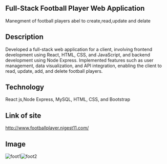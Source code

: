 ## Full-Stack Football Player Web Application
Manegment of football players abel to create,read,update and delate
## Description

Developed a full-stack web application for a client, involving frontend development using React, HTML, CSS, and JavaScript, and backend development using Node Express. Implemented features such as user management, data visualization, and API integration, enabling the client to read, update, add, and delete football players.

## Technology
 React js,Node Express, MySQL, HTML, CSS, and Bootstrap
 ##  Link of site
 http://www.footballplayer.nigest11.com/
 ## Image
 ![foot1](https://github.com/user-attachments/assets/ba2cb52f-cf3a-41c6-9244-43d150500d42)![foot2](https://github.com/user-attachments/assets/906ccb5b-8252-4b4a-82fa-606b4c540b22)

